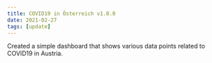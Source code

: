 ```yaml
---
title: COVID19 in Österreich v1.0.0
date: 2021-02-27
tags: [update]
---
```


Created a simple dashboard that shows various data points related to COVID19 in Austria.

